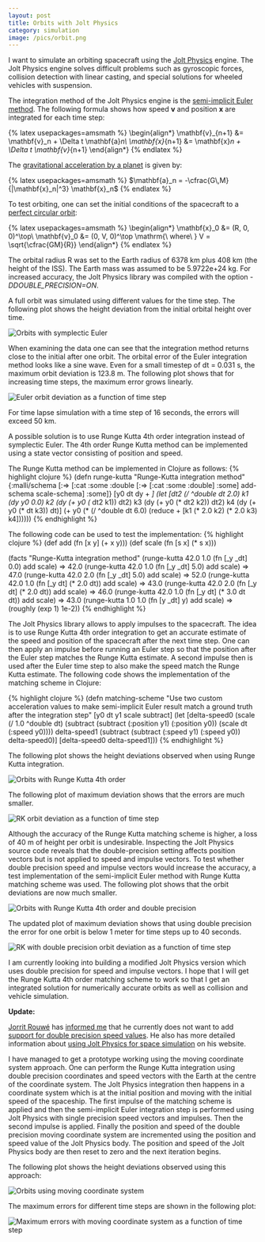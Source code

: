 ```yaml
---
layout: post
title: Orbits with Jolt Physics
category: simulation
image: /pics/orbit.png
---
```


I want to simulate an orbiting spacecraft using the [Jolt Physics][1] engine.
The Jolt Physics engine solves difficult problems such as gyroscopic forces, collision detection with linear casting, and special solutions for wheeled vehicles with suspension.

The integration method of the Jolt Physics engine is the [semi-implicit Euler method][2].
The following formula shows how speed **v** and position **x** are integrated for each time step:

{% latex usepackages=amsmath %}
\begin{align*}
\mathbf{v}_{n+1} &= \mathbf{v}_n + \Delta t \mathbf{a}_n\\
\mathbf{x}_{n+1} &= \mathbf{x}_n + \Delta t \mathbf{v}_{n+1}
\end{align*}
{% endlatex %}

The [gravitational acceleration by a planet][3] is given by:

{% latex usepackages=amsmath %}
$\mathbf{a}_n = -\cfrac{G\,M}{|\mathbf{x}_n|^3} \mathbf{x}_n$
{% endlatex %}

To test orbiting, one can set the initial conditions of the spacecraft to a [perfect circular orbit][4]:

{% latex usepackages=amsmath %}
\begin{align*}
\mathbf{x}_0 &= (R, 0, 0)^\top\\
\mathbf{v}_0 &= (0, V, 0)^\top \mathrm{\ where\ } V = \sqrt{\cfrac{GM}{R}}
\end{align*}
{% endlatex %}

The orbital radius R was set to the Earth radius of 6378 km plus 408 km (the height of the ISS).
The Earth mass was assumed to be 5.9722e+24 kg.
For increased accuracy, the Jolt Physics library was compiled with the option *-DDOUBLE_PRECISION=ON*.

A full orbit was simulated using different values for the time step.
The following plot shows the height deviation from the initial orbital height over time.

![Orbits with symplectic Euler](/pics/euler-height.png)

When examining the data one can see that the integration method returns close to the initial after one orbit.
The orbital error of the Euler integration method looks like a sine wave.
Even for a small timestep of dt = 0.031 s, the maximum orbit deviation is 123.8 m.
The following plot shows that for increasing time steps, the maximum error grows linearly.

![Euler orbit deviation as a function of time step](/pics/euler-errors.png)

For time lapse simulation with a time step of 16 seconds, the errors will exceed 50 km.

A possible solution is to use Runge Kutta 4th order integration instead of symplectic Euler.
The 4th order Runge Kutta method can be implemented using a state vector consisting of position and speed.

The Runge Kutta method can be implemented in Clojure as follows:
{% highlight clojure %}
(defn runge-kutta
  "Runge-Kutta integration method"
  {:malli/schema [:=> [:cat :some :double [:=> [:cat :some :double] :some] add-schema scale-schema] :some]}
  [y0 dt dy + *]
  (let [dt2 (/ ^double dt 2.0)
        k1  (dy y0                0.0)
        k2  (dy (+ y0 (* dt2 k1)) dt2)
        k3  (dy (+ y0 (* dt2 k2)) dt2)
        k4  (dy (+ y0 (* dt  k3)) dt)]
    (+ y0 (* (/ ^double dt 6.0) (reduce + [k1 (* 2.0 k2) (* 2.0 k3) k4])))))
{% endhighlight %}

The following code can be used to test the implementation:
{% highlight clojure %}
(def add (fn [x y] (+ x y)))
(def scale (fn [s x] (* s x)))

(facts "Runge-Kutta integration method"
       (runge-kutta 42.0 1.0 (fn [_y _dt] 0.0) add scale) => 42.0
       (runge-kutta 42.0 1.0 (fn [_y _dt] 5.0) add scale) => 47.0
       (runge-kutta 42.0 2.0 (fn [_y _dt] 5.0) add scale) => 52.0
       (runge-kutta 42.0 1.0 (fn [_y dt] (* 2.0 dt)) add scale) => 43.0
       (runge-kutta 42.0 2.0 (fn [_y dt] (* 2.0 dt)) add scale) => 46.0
       (runge-kutta 42.0 1.0 (fn [_y dt] (* 3.0 dt dt)) add scale) => 43.0
       (runge-kutta 1.0 1.0 (fn [y _dt] y) add scale) => (roughly (exp 1) 1e-2))
{% endhighlight %}

The Jolt Physics library allows to apply impulses to the spacecraft.
The idea is to use Runge Kutta 4th order integration to get an accurate estimate of the speed and position of the spacecraft after the next time step.
One can then apply an impulse before running an Euler step so that the position after the Euler step matches the Runge Kutta estimate.
A second impulse then is used after the Euler time step to also make the speed match the Runge Kutta estimate.
The following code shows the implementation of the matching scheme in Clojure:

{% highlight clojure %}
(defn matching-scheme
  "Use two custom acceleration values to make semi-implicit Euler result match a ground truth after the integration step"
  [y0 dt y1 scale subtract]
  (let [delta-speed0 (scale (/ 1.0 ^double dt) (subtract (subtract (:position y1) (:position y0)) (scale dt (:speed y0))))
        delta-speed1 (subtract (subtract (:speed y1) (:speed y0)) delta-speed0)]
    [delta-speed0 delta-speed1]))
{% endhighlight %}

The following plot shows the height deviations observed when using Runge Kutta integration.

![Orbits with Runge Kutta 4th order](/pics/rk-height.png)

The following plot of maximum deviation shows that the errors are much smaller.

![RK orbit deviation as a function of time step](/pics/rk-errors.png)

Although the accuracy of the Runge Kutta matching scheme is higher, a loss of 40 m of height per orbit is undesirable.
Inspecting the Jolt Physics source code reveals that the double-precision setting affects position vectors but is not applied to speed and impulse vectors.
To test whether double precision speed and impulse vectors would increase the accuracy, a test implementation of the semi-implicit Euler method with Runge Kutta matching scheme was used.
The following plot shows that the orbit deviations are now much smaller.

![Orbits with Runge Kutta 4th order and double precision](/pics/rk-double-height.png)

The updated plot of maximum deviation shows that using double precision the error for one orbit is below 1 meter for time steps up to 40 seconds.

![RK with double precision orbit deviation as a function of time step](/pics/rk-double-errors.png)

I am currently looking into building a modified Jolt Physics version which uses double precision for speed and impulse vectors.
I hope that I will get the Runge Kutta 4th order matching scheme to work so that I get an integrated solution for numerically accurate orbits as well as collision and vehicle simulation.

**Update:**

[Jorrit Rouwé][5] has [informed me][6] that he currently does not want to add [support for double precision speed values][7].
He also has more detailed information about [using Jolt Physics for space simulation][8] on his website.

I have managed to get a prototype working using the moving coordinate system approach.
One can perform the Runge Kutta integration using double precision coordinates and speed vectors with the Earth at the centre of the coordinate system.
The Jolt Physics integration then happens in a coordinate system which is at the initial position and moving with the initial speed of the spaceship.
The first impulse of the matching scheme is applied and then the semi-implicit Euler integration step is performed using Jolt Physics with single precision speed vectors and impulses.
Then the second impulse is applied.
Finally the position and speed of the double precision moving coordinate system are incremented using the position and speed value of the Jolt Physics body.
The position and speed of the Jolt Physics body are then reset to zero and the next iteration begins.

The following plot shows the height deviations observed using this approach:

![Orbits using moving coordinate system](/pics/rk-moving-height.png)

The maximum errors for different time steps are shown in the following plot:

![Maximum errors with moving coordinate system as a function of time step](/pics/rk-moving-errors.png)

[1]: https://jrouwe.github.io/JoltPhysics/
[2]: https://en.wikipedia.org/wiki/Semi-implicit_Euler_method
[3]: https://en.wikipedia.org/wiki/Newton%27s_law_of_universal_gravitation#Gravity_field
[4]: https://en.wikipedia.org/wiki/Circular_orbit#Velocity
[5]: https://www.jrouwe.nl/
[6]: https://github.com/jrouwe/JoltPhysics/issues/1721
[7]: https://github.com/jrouwe/JoltPhysics/discussions/1638
[8]: https://jrouwe.github.io/JoltPhysics/#space-simulations
